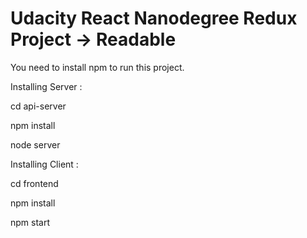 # Udacity React Nanodegree Redux Project -> Readable

You need to install npm to run this project.

Installing Server :

cd api-server

npm install

node server

Installing Client :

cd frontend

npm install

npm start
